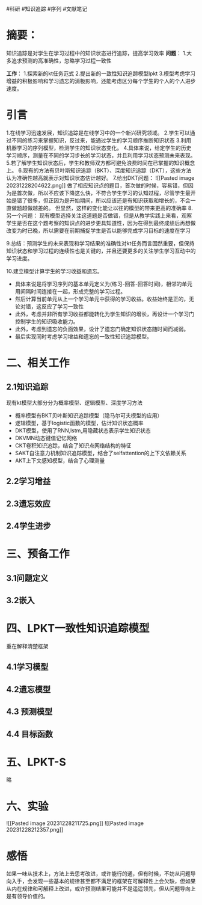 #科研 #知识追踪 #序列 #文献笔记
# 摘要：
知识追踪是对学生在学习过程中的知识状态进行追踪，提高学习效率
**问题**：
1.大多追求预测的高准确性，忽略学习过程一致性

**工作**：
1.探索新的kt任务范式
2.提出新的一致性知识追踪模型lpkt
3.模型考虑学习增益的积极影响和学习遗忘的消极影响，还能考虑区分每个学生的个人的个人进步速度。

# 引言
1.在线学习迅速发展，知识追踪是在线学习中的一个新兴研究领域。
2.学生可以通过不同的练习来掌握知识，反过来，能通过学生的学习顺序推断知识状态
3.利用机器学习的序列模型，检测学生的知识状态变化。
4.具体来说，给定学生的历史学习顺序，测量在不同的学习步长的学习状态，并且利用学习状态预测未来表现。
5.若了解学生知识状态后，学生和教师双方都可避免浪费时间在已掌握的知识概念上。
6.现有的方法有贝叶斯知识追踪（BKT）、深度知识追踪（DKT），这些方法认为准确性越高就表示对知识状态估计越好。
7.给出DKT问题：
![[Pasted image 20231228204622.png]]
做了相应知识点的题目，首次做的时候，容易错，但因为是首次做，所以不应该下降这么快，不符合学生学习的认知过程，尽管学生最开始是错了很多，但正因为是开始期间，所以应该还是有知识获取和增长的，不会一直做题越做越差的。
但显然，这样的变化能让以往的模型的带来更高的准确率
8.另一个问题：
现有模型选择关注这道题是否做错，但是从教学实践上来看，观察学生是否在这个题考察的知识点的进步更具知道性，因为在得到最终成绩后再想做改变为时已晚，所以需要在前期捕捉学生是否以能够完成学习目标的速度在学习

9.总结：预测学生的未来表现和学习结果的准确性对kt任务而言固然重要，但保持知识状态和学习过程的连续性也是关键的，并且还要更多的关注学生学习互动中的学习进度。

10.建立模型计算学生的学习收益和遗忘。
- 具体来说是将学习序列的基本单元定义为(练习-回答-回答时间)，相邻的单元用间隔时间连接在一起，形成完整的学习过程。
- 然后计算当前单元从上一个学习单元中获得的学习收益。收益始终是正的，无论对错，这反应了学习一致性
- 此外，考虑并非所有学习收益都能转化为学生知识的增长，再设计一个学习门控制学生的知识吸收能力。
- 此外，考虑到遗忘的负面效果，设计了遗忘门确定知识状态随时间而减弱。
- 最后实现同时考虑学习增益和遗忘的一致性知识追踪模型。



# 二、相关工作
## 2.1知识追踪
现有kt模型大部分分为概率模型、逻辑模型、深度学习方法
- 概率模型有BKT贝叶斯知识追踪模型（隐马尔可夫模型的应用）
- 逻辑模型，基于logistic函数的模型，估计知识状态概率
- DKT模型，使用了RNN,lstm,用隐藏状态表示学生知识状态
- DKVMN动态键值记忆网络
- CKT卷积知识追踪，结合了知识点网络结构的特征
- SAKT自注意力机制知识追踪模型，结合了selfattention的上下文依赖关系
- AKT上下文感知模型，结合了心理测量
## 2.2学习增益
## 2.3遗忘效应
## 2.4学生进步

# 三、预备工作
## 3.1问题定义
## 3.2嵌入
# 四、LPKT一致性知识追踪模型
重在解释清楚框架
## 4.1学习模型
## 4.2遗忘模型
## 4.3 预测模型
## 4.4 目标函数
# 五、LPKT-S
略

# 六、实验
![[Pasted image 20231228211725.png]]
![[Pasted image 20231228212357.png]]

# 感悟
如果一味从技术上，方法上去思考改进，或许能行的通，但有时候，不妨从问题导向入手，会发现一些基本的规律甚至都不满足的框架在可解释性上会欠缺，但如果从内在规律和可解释上改进，或许预测结果可能并不是遥遥领先，但从问题导向上是有领导价值的。